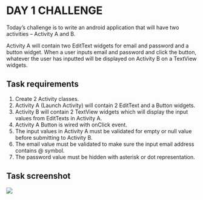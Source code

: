 # DAY 1 CHALLENGE
Today’s challenge is to write an android application that will have two activities – Activity A and B.

Activity A will contain two EditText widgets for email and password and a button widget. When a user inputs email and password and click the button, whatever the user has inputted will be displayed on Activity B on a TextView widgets.

## Task requirements
1. Create 2 Activity classes.
2. Activity A (Launch Activity) will contain 2 EditText and a Button widgets.
3. Activity B will contain 2 TextView widgets which will display the input values from EditTexts in Activity A.
4. Activity A Button is wired with onClick event.
5. The input values in Activity A must be validated for empty or null value before submitting to Activity B.
6. The email value must be validated to make sure the input email address contains @ symbol.
7. The password value must be hidden with asterisk or dot representation.

## Task screenshot
![](https://inducesmile.com/wp-content/uploads/2016/11/task2.jpg)